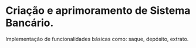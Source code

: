 # Criação e aprimoramento de Sistema Bancário.
Implementação de funcionalidades básicas como: saque, depósito, extrato.
